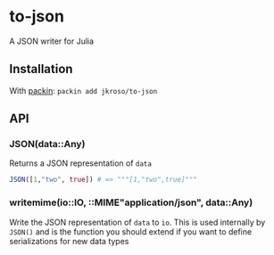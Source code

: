 
# to-json

A JSON writer for Julia

## Installation

With [packin](//github.com/jkroso/packin): `packin add jkroso/to-json`

## API

### JSON(data::Any)

Returns a JSON representation of `data`

```julia
JSON([1,"two", true]) # => """[1,"two",true]"""
```

### writemime(io::IO, ::MIME"application/json", data::Any)

Write the JSON representation of `data` to `io`. This is used internally by `JSON()` and is the function you should extend if you want to define serializations for new data types
